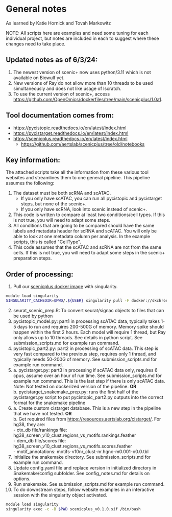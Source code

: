 # General notes

As learned by Katie Hornick and Tovah Markowitz

NOTE: All scripts here are examples and need some tuning for each individual project, but notes are included in each to suggest where these changes need to take place.

## Updated notes as of 6/3/24:
1. The newest version of scenic+ now uses python/3.11 which is not available on Biowulf yet.
4. New versions of Ray do not allow more than 10 threads to be used simultaneously and does not like usage of lscratch.
5. To use the current version of scenic+, access https://github.com/OpenOmics/dockerfiles/tree/main/scenicplus/1.0a1.

## Tool documentation comes from:  
- https://pycistopic.readthedocs.io/en/latest/index.html  
- https://pycistarget.readthedocs.io/en/latest/index.html  
- https://scenicplus.readthedocs.io/en/latest/index.html 
  - https://github.com/aertslab/scenicplus/tree/old/notebooks

## Key information:  
The attached scripts take all the information from these various tool websites and streamlines them to one general pipeline.
This pipeline assumes the following:  
1. The dataset must be both scRNA and scATAC.  
    - If you only have scATAC, you can run all pycistopic and pycistarget steps, but none of the scenic+.  
    - If you only have scRNA, look into scenic instead of scenic+.  
2. This code is written to compare at least two conditions/cell types. If this is not true, you will need to adapt some steps.  
3. All conditions that are going to be compared should have the same labels and metadata header for scRNA and scATAC. You will only be able to look at one metadata column per analysis. In the example scripts, this is called "CellType".  
4. This code assumes that the scATAC and scRNA are not from the same cells. If this is not true, you will need to adapt some steps in the scenic+ preparation steps.  


## Order of processing:  

1. Pull our [scenicplus docker image](https://hub.docker.com/r/skchronicles/scenicplusc) with singularity.
```bash
module load singularity
SINGULARITY_CACHEDIR=$PWD/.${USER} singularity pull -F docker://skchronicles/scenicplus:v0.1.0
```
2. seurat_scenic_prep.R: To convert seurat/signac objects to files that can be used by python  
3. pycistopic_model.py: part1 in processing scATAC data, typically takes 1-5 days to run and requires 200-500G of memory. Memory spike should happen within the first 2 hours. Each model will require 1 thread, but Ray only allows up to 10 threads. See details in python script. See submission_scripts.md for example run command.  
4. pycistopic_part2.py: part2 in processing of scATAC data. This step is very fast compared to the previous step, requires only 1 thread, and typically needs 50-200G of memory. See submission_scripts.md for example run command.  
5. a. pycistarget.py: part3 in processing if scATAC data only, requires 6 cpus, assume over an hour of run time. See submission_scripts.md for example run command. This is the last step if there is only scATAC data. Note: Not tested on dockerized version of the pipeline. **OR**  
   b. pycistarget_snakemake_prep.py: runs the first half of the pycistarget.py script to put pycistopic_part2.py outputs into the correct format for the snakemake pipeline  
6. a. Create custom cistarget database. This is a new step in the pipeline that we have not tested. **OR**  
   b. Get required files from https://resources.aertslab.org/cistarget/. For hg38, they are:  
         - ctx_db file/rankings file: hg38_screen_v10_clust.regions_vs_motifs.rankings.feather  
         - dem_db file/scores file: hg38_screen_v10_clust.regions_vs_motifs.scores.feather  
         - motif_annotations: motifs-v10nr_clust-nr.hgnc-m0.001-o0.0.tbl  
7. Initialize the snakemake directory. See submission_scripts.md for example run command.  
8. Update config.yaml file and replace version in initialized directory in Snakemake/config subfolder. See config_notes.md for details on options.
9. Run snakemake. See submission_scripts.md for example run command.
10. To do downstream steps, follow website examples in an interactive session with the singularity object activated.
```bash
module load singularity
singularity exec -c -B $PWD scenicplus_v0.1.0.sif /bin/bash
```
